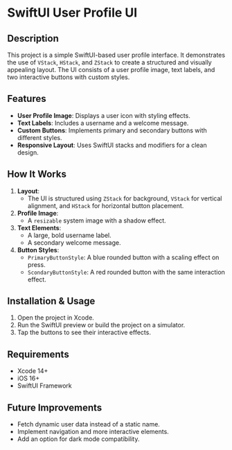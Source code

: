 # SwiftUI User Profile UI

## Description
This project is a simple SwiftUI-based user profile interface. It demonstrates the use of `VStack`, `HStack`, and `ZStack` to create a structured and visually appealing layout. The UI consists of a user profile image, text labels, and two interactive buttons with custom styles.

## Features
- **User Profile Image**: Displays a user icon with styling effects.
- **Text Labels**: Includes a username and a welcome message.
- **Custom Buttons**: Implements primary and secondary buttons with different styles.
- **Responsive Layout**: Uses SwiftUI stacks and modifiers for a clean design.

## How It Works
1. **Layout**:
   - The UI is structured using `ZStack` for background, `VStack` for vertical alignment, and `HStack` for horizontal button placement.
2. **Profile Image**:
   - A `resizable` system image with a shadow effect.
3. **Text Elements**:
   - A large, bold username label.
   - A secondary welcome message.
4. **Button Styles**:
   - `PrimaryButtonStyle`: A blue rounded button with a scaling effect on press.
   - `ScondaryButtonStyle`: A red rounded button with the same interaction effect.

## Installation & Usage
1. Open the project in Xcode.
2. Run the SwiftUI preview or build the project on a simulator.
3. Tap the buttons to see their interactive effects.

## Requirements
- Xcode 14+
- iOS 16+
- SwiftUI Framework

## Future Improvements
- Fetch dynamic user data instead of a static name.
- Implement navigation and more interactive elements.
- Add an option for dark mode compatibility.

